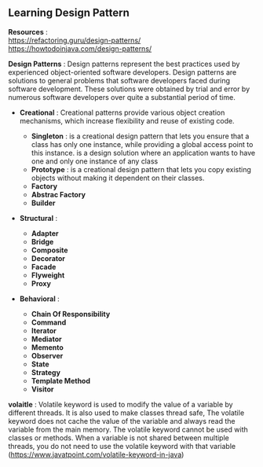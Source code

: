 ## Learning Design Pattern
**Resources** :<br>
https://refactoring.guru/design-patterns/ <br>
https://howtodoinjava.com/design-patterns/

**Design Patterns** : Design patterns represent the best practices used by experienced object-oriented software developers. Design patterns are solutions to general problems that software developers faced during software development. These solutions were obtained by trial and error by numerous software developers over quite a substantial period of time.

- **Creational** : Creational patterns provide various object creation mechanisms, which increase flexibility and reuse of existing code.

  - **Singleton** : is a creational design pattern that lets you ensure that a class has only one instance, while providing a global access point to this instance. is a design solution where an application wants to have one and only one instance of any class 
  - **Prototype** : is a creational design pattern that lets you copy existing objects without making it dependent on their classes.
  - **Factory**
  - **Abstrac Factory**
  - **Builder**
  
- **Structural** :
  - **Adapter**
  - **Bridge**
  - **Composite**
  - **Decorator**
  - **Facade**
  - **Flyweight**
  - **Proxy**

- **Behavioral** :
  - **Chain Of Responsibility**
  - **Command**
  - **Iterator**
  - **Mediator**
  - **Memento**
  - **Observer**
  - **State**
  - **Strategy**
  - **Template Method**
  - **Visitor**

**volaitle** : Volatile keyword is used to modify the value of a variable by different threads. It is also used to make classes thread safe, The volatile keyword does not cache the value of the variable and always read the variable from the main memory. The volatile keyword cannot be used with classes or methods. When a variable is not shared between multiple threads, you do not need to use the volatile keyword with that variable (https://www.javatpoint.com/volatile-keyword-in-java)